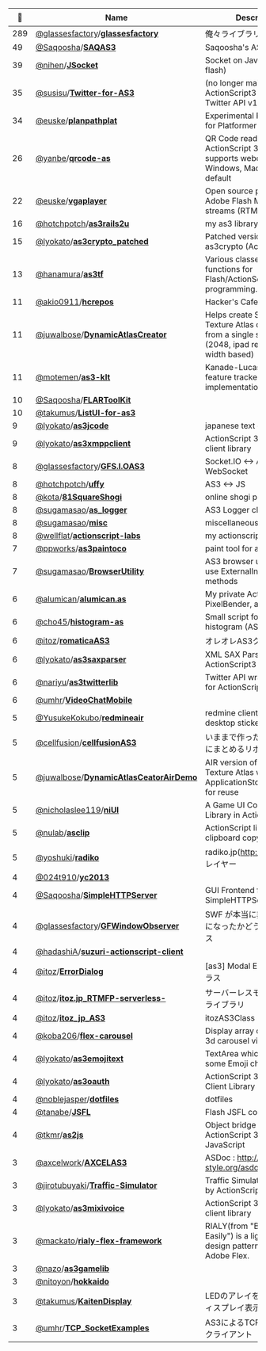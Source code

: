 |:star2: | Name | Description | 🌍|
|---|---|---|---|
|289|[@glassesfactory](https://github.com/glassesfactory)/[**glassesfactory**](https://github.com/glassesfactory/glassesfactory)|俺々ライブラリ|[:arrow_upper_right:](http://blog.glasses-factory.net)|
|49|[@Saqoosha](https://github.com/Saqoosha)/[**SAQAS3**](https://github.com/Saqoosha/SAQAS3)|Saqoosha's AS3 Library|[:arrow_upper_right:](http://saqoo.sh/a/)|
|39|[@nihen](https://github.com/nihen)/[**JSocket**](https://github.com/nihen/JSocket)|Socket on Javascript(use flash)||
|35|[@susisu](https://github.com/susisu)/[**Twitter-for-AS3**](https://github.com/susisu/Twitter-for-AS3)|(no longer maintained) ActionScript3 library for Twitter API v1.1||
|34|[@euske](https://github.com/euske)/[**planpathplat**](https://github.com/euske/planpathplat)|Experimental Path Planning for Platformer||
|26|[@yanbe](https://github.com/yanbe)/[**qrcode-as**](https://github.com/yanbe/qrcode-as)|QR Code reader written in ActionScript 3 which supports webcam on Windows, Mac and Linux by default||
|22|[@euske](https://github.com/euske)/[**vgaplayer**](https://github.com/euske/vgaplayer)|Open source player for Adobe Flash Media Server streams (RTMP)||
|16|[@hotchpotch](https://github.com/hotchpotch)/[**as3rails2u**](https://github.com/hotchpotch/as3rails2u)|my as3 library|[:arrow_upper_right:](http://rails2u.com/)|
|15|[@lyokato](https://github.com/lyokato)/[**as3crypto_patched**](https://github.com/lyokato/as3crypto_patched)|Patched version of as3crypto (ActionScript)||
|13|[@hanamura](https://github.com/hanamura)/[**as3tf**](https://github.com/hanamura/as3tf)|Various classes and functions for Flash/ActionScript programming.||
|11|[@akio0911](https://github.com/akio0911)/[**hcrepos**](https://github.com/akio0911/hcrepos)|Hacker's Cafe Repository|[:arrow_upper_right:](http://blog.hackers-cafe.net/)|
|11|[@juwalbose](https://github.com/juwalbose)/[**DynamicAtlasCreator**](https://github.com/juwalbose/DynamicAtlasCreator)|Helps create Starling Texture Atlas dynamically from a single super atlas (2048, ipad retina screen width based)||
|11|[@motemen](https://github.com/motemen)/[**as3-klt**](https://github.com/motemen/as3-klt)|Kanade-Lucas-Tomasi feature tracker implementation in as3||
|10|[@Saqoosha](https://github.com/Saqoosha)/[**FLARToolKit**](https://github.com/Saqoosha/FLARToolKit)|||
|10|[@takumus](https://github.com/takumus)/[**ListUI-for-as3**](https://github.com/takumus/ListUI-for-as3)|||
|9|[@lyokato](https://github.com/lyokato)/[**as3jcode**](https://github.com/lyokato/as3jcode)|japanese text encoding||
|9|[@lyokato](https://github.com/lyokato)/[**as3xmppclient**](https://github.com/lyokato/as3xmppclient)|ActionScript 3.0 XMPP client library||
|8|[@glassesfactory](https://github.com/glassesfactory)/[**GFS.I.OAS3**](https://github.com/glassesfactory/GFS.I.OAS3)|Socket.IO <-> AS3 with WebSocket|[:arrow_upper_right:](http://blog.glasses-factory.net)|
|8|[@hotchpotch](https://github.com/hotchpotch)/[**uffy**](https://github.com/hotchpotch/uffy)|AS3 <-> JS||
|8|[@kota](https://github.com/kota)/[**81SquareShogi**](https://github.com/kota/81SquareShogi)|online shogi playing site||
|8|[@sugamasao](https://github.com/sugamasao)/[**as_logger**](https://github.com/sugamasao/as_logger)|AS3 Logger class.|[:arrow_upper_right:](http://sugamasao.com)|
|8|[@sugamasao](https://github.com/sugamasao)/[**misc**](https://github.com/sugamasao/misc)|miscellaneous code.|[:arrow_upper_right:](http://d.hatena.ne.jp/seiunsky)|
|8|[@wellflat](https://github.com/wellflat)/[**actionscript-labs**](https://github.com/wellflat/actionscript-labs)|my actionscript practice||
|7|[@ppworks](https://github.com/ppworks)/[**as3paintoco**](https://github.com/ppworks/as3paintoco)|paint tool for as3||
|7|[@sugamasao](https://github.com/sugamasao)/[**BrowserUtility**](https://github.com/sugamasao/BrowserUtility)|AS3 browser utility.  provide use ExternalInterface Utility methods|[:arrow_upper_right:](http://sugamasao.com)|
|6|[@alumican](https://github.com/alumican)/[**alumican.as**](https://github.com/alumican/alumican.as)|My private ActionScript libs, PixelBender, and so on.|[:arrow_upper_right:](http://alumican.net/)|
|6|[@cho45](https://github.com/cho45)/[**histogram-as**](https://github.com/cho45/histogram-as)|Small script for showing histogram (AS3)||
|6|[@itoz](https://github.com/itoz)/[**romaticaAS3**](https://github.com/itoz/romaticaAS3)|オレオレAS3クラス||
|6|[@lyokato](https://github.com/lyokato)/[**as3saxparser**](https://github.com/lyokato/as3saxparser)|XML SAX Parser for ActionScript3||
|6|[@nariyu](https://github.com/nariyu)/[**as3twitterlib**](https://github.com/nariyu/as3twitterlib)|Twitter API wrapper library for ActionScript 3.0||
|6|[@umhr](https://github.com/umhr)/[**VideoChatMobile**](https://github.com/umhr/VideoChatMobile)|||
|5|[@YusukeKokubo](https://github.com/YusukeKokubo)/[**redmineair**](https://github.com/YusukeKokubo/redmineair)|redmine client soch as a desktop stickey application.|[:arrow_upper_right:](http://www.r-labs.org/projects/redmineair/)|
|5|[@cellfusion](https://github.com/cellfusion)/[**cellfusionAS3**](https://github.com/cellfusion/cellfusionAS3)|いままで作ったクラスを適当にまとめるリポジトリ||
|5|[@juwalbose](https://github.com/juwalbose)/[**DynamicAtlasCeatorAirDemo**](https://github.com/juwalbose/DynamicAtlasCeatorAirDemo)|AIR version of Dynamic Texture Atlas with saving to ApplicationStorageDirectory for reuse||
|5|[@nicholaslee119](https://github.com/nicholaslee119)/[**niUI**](https://github.com/nicholaslee119/niUI)|A Game UI Components Library in ActionScript3||
|5|[@nulab](https://github.com/nulab)/[**asclip**](https://github.com/nulab/asclip)|ActionScript library for clipboard copy||
|5|[@yoshuki](https://github.com/yoshuki)/[**radiko**](https://github.com/yoshuki/radiko)|radiko.jp(http://radiko.jp/) プレイヤー|[:arrow_upper_right:](http://saikyoline.jp/air/radiko/)|
|4|[@024t910](https://github.com/024t910)/[**yc2013**](https://github.com/024t910/yc2013)|||
|4|[@Saqoosha](https://github.com/Saqoosha)/[**SimpleHTTPServer**](https://github.com/Saqoosha/SimpleHTTPServer)|GUI Frontend for python's SimpleHTTPServer module.|[:arrow_upper_right:](http://saqoo.sh/a)|
|4|[@glassesfactory](https://github.com/glassesfactory)/[**GFWindowObserver**](https://github.com/glassesfactory/GFWindowObserver)|SWF が本当に非アクティブになったかどうか調べるクラス|[:arrow_upper_right:](http://blog.glasses-factory.net/2010/11/14/GFWindowObserver)|
|4|[@hadashiA](https://github.com/hadashiA)/[**suzuri-actionscript-client**](https://github.com/hadashiA/suzuri-actionscript-client)|||
|4|[@itoz](https://github.com/itoz)/[**ErrorDialog**](https://github.com/itoz/ErrorDialog)|[as3] Modal Error Dialog クラス|[:arrow_upper_right:](http://blog.romatica.com/2011/04/21/modal_errordialog/)|
|4|[@itoz](https://github.com/itoz)/[**itoz.jp_RTMFP-serverless-**](https://github.com/itoz/itoz.jp_RTMFP-serverless-)|サーバーレスモードRTMFPライブラリ||
|4|[@itoz](https://github.com/itoz)/[**itoz_jp_AS3**](https://github.com/itoz/itoz_jp_AS3)|itozAS3Class|[:arrow_upper_right:](http://www.itoz.jp)|
|4|[@koba206](https://github.com/koba206)/[**flex-carousel**](https://github.com/koba206/flex-carousel)|Display array of images in 3d carousel view format|[:arrow_upper_right:](http://www.koba206.com/projects/flash/photo-carousels/)|
|4|[@lyokato](https://github.com/lyokato)/[**as3emojitext**](https://github.com/lyokato/as3emojitext)|TextArea which includes some Emoji characters||
|4|[@lyokato](https://github.com/lyokato)/[**as3oauth**](https://github.com/lyokato/as3oauth)|ActionScript 3.0 OAuth Client Library||
|4|[@noblejasper](https://github.com/noblejasper)/[**dotfiles**](https://github.com/noblejasper/dotfiles)|dotfiles||
|4|[@tanabe](https://github.com/tanabe)/[**JSFL**](https://github.com/tanabe/JSFL)|Flash JSFL commands.||
|4|[@tkmr](https://github.com/tkmr)/[**as2js**](https://github.com/tkmr/as2js)|Object bridge from ActionScript 3.0 to JavaScript|[:arrow_upper_right:](http://blog.tkmr.org/as2js-test.html?twitter=tkmr&ustream=tkmr)|
|3|[@axcelwork](https://github.com/axcelwork)/[**AXCELAS3**](https://github.com/axcelwork/AXCELAS3)|ASDoc : http://www.shift-style.org/asdoc|[:arrow_upper_right:](http://shift-style.org/blog)|
|3|[@jirotubuyaki](https://github.com/jirotubuyaki)/[**Traffic-Simulator**](https://github.com/jirotubuyaki/Traffic-Simulator)|Traffic Simulator Interactive by ActionScript||
|3|[@lyokato](https://github.com/lyokato)/[**as3mixivoice**](https://github.com/lyokato/as3mixivoice)|ActionScript 3.0 mixi voice client library||
|3|[@mackato](https://github.com/mackato)/[**rialy-flex-framework**](https://github.com/mackato/rialy-flex-framework)|RIALY(from "Building RIAs Easily") is a lightweight design pattern tool kit for Adobe Flex.|[:arrow_upper_right:](http://github.com/mackato/rialy-flex-framework)|
|3|[@nazo](https://github.com/nazo)/[**as3gamelib**](https://github.com/nazo/as3gamelib)|||
|3|[@nitoyon](https://github.com/nitoyon)/[**hokkaido**](https://github.com/nitoyon/hokkaido)||[:arrow_upper_right:](http://d.hatena.ne.jp/nitoyon/20090415/hokkaido)|
|3|[@takumus](https://github.com/takumus)/[**KaitenDisplay**](https://github.com/takumus/KaitenDisplay)|LEDのアレイを回転させてディスプレイ表示させたい。||
|3|[@umhr](https://github.com/umhr)/[**TCP_SocketExamples**](https://github.com/umhr/TCP_SocketExamples)|AS3によるTCPのサーバーとクライアント||


